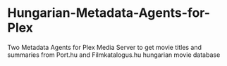 Hungarian-Metadata-Agents-for-Plex
==================================

Two Metadata Agents for Plex Media Server to get movie titles and summaries from Port.hu and Filmkatalogus.hu hungarian movie database
